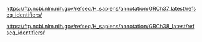 https://ftp.ncbi.nlm.nih.gov/refseq/H_sapiens/annotation/GRCh37_latest/refseq_identifiers/

https://ftp.ncbi.nlm.nih.gov/refseq/H_sapiens/annotation/GRCh38_latest/refseq_identifiers/
